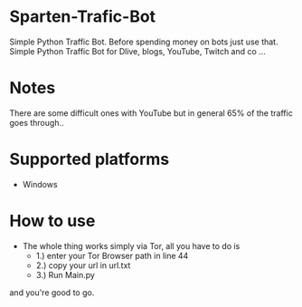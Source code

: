 # Sparten-Trafic-Bot

Simple Python Traffic Bot.
Before spending money on bots just use that.
Simple Python Traffic Bot for Dlive, blogs, YouTube, Twitch and co ...





# Notes
There are some difficult ones with YouTube but in general 65% of the traffic goes through..


# Supported platforms
- Windows


# How to use
- The whole thing works simply via Tor, all you have to do is
  - 1.) enter your Tor Browser path in line 44
  - 2.) copy your url in url.txt
  - 3.) Run Main.py
  
and you're good to go.
